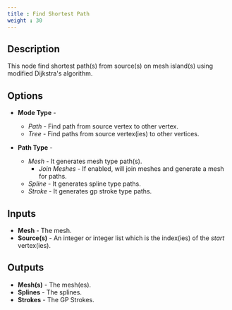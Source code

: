```yaml
---
title : Find Shortest Path
weight : 30
---
```


## Description

This node find shortest path(s) from source(s) on mesh island(s) using modified Dijkstra's algorithm.

## Options

- **Mode Type** -
    - *Path* - Find path from source vertex to other vertex.
    - *Tree* - Find paths from source vertex(ies) to other vertices.

- **Path Type** -
    - *Mesh* - It generates mesh type path(s).
        - *Join Meshes* - If enabled, will join meshes and generate a mesh for paths.
    - *Spline* - It generates spline type paths.
    - *Stroke* - It generates gp stroke type paths.

## Inputs

- **Mesh** - The mesh.
- **Source(s)** - An integer or integer list which is the index(ies) of the *start* vertex(ies).

## Outputs

- **Mesh(s)** - The mesh(es).
- **Splines** - The splines.
- **Strokes** - The GP Strokes.
